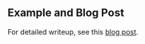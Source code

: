 ## Example and Blog Post
For detailed writeup, see this [blog post](https://datastud.dev/posts/ab-testing).